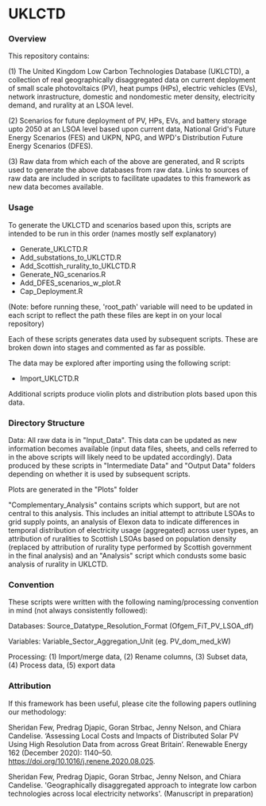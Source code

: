 # UKLCTD

### Overview ###


This repository contains:

(1) The United Kingdom Low Carbon Technologies Database (UKLCTD), a collection of real geographically disaggregated data on current deployment of small scale photovoltaics (PV), heat pumps (HPs), electric vehicles (EVs), network inrastructure, domestic and nondomestic meter density, electricity demand, and rurality at an LSOA level.

(2) Scenarios for future deployment of PV, HPs, EVs, and battery storage upto 2050 at an LSOA level based upon current data, National Grid's Future Energy Scenarios (FES) and UKPN, NPG, and WPD's Distribution Future Energy Scenarios (DFES).

(3) Raw data from which each of the above are generated, and R scripts used to generate the above databases from raw data. Links to sources of raw data are included in scripts to facilitate upadates to this framework as new data becomes available.


### Usage ###


To generate the UKLCTD and scenarios based upon this, scripts are intended to be run in this order (names mostly self explanatory)

- Generate_UKLCTD.R
- Add_substations_to_UKLCTD.R
- Add_Scottish_rurality_to_UKLCTD.R
- Generate_NG_scenarios.R
- Add_DFES_scenarios_w_plot.R
- Cap_Deployment.R

(Note: before running these, 'root_path' variable will need to be updated in each script to reflect the path these files are kept in on your local repository)

Each of these scripts generates data used by subsequent scripts. These are broken down into stages and commented as far as possible.

The data may be explored after importing using the following script:

- Import_UKLCTD.R

Additional scripts produce violin plots and distribution plots based upon this data.

### Directory Structure ###

Data: All raw data is in "Input_Data". This data can be updated as new information becomes available (input data files, sheets, and cells referred to in the above scripts will likely need to be updated accordingly). Data produced by these scripts in "Intermediate Data" and "Output Data" folders depending on whether it is used by subsequent scripts.

Plots are generated in the "Plots" folder

"Complementary_Analysis" contains scripts which support, but are not central to this analysis. This includes an initial attempt to attribute LSOAs to grid supply points, an analysis of Elexon data to indicate differences in temporal distribution of electricity usage (aggregated) across user types, an attribution of ruralities to Scottish LSOAs based on population density (replaced by attribution of rurality type performed by Scottish government in the final analysis) and an "Analysis" script which condusts some basic analysis of rurality in UKLCTD.


### Convention ###

These scripts were written with the following naming/processing convention in mind (not always consistently followed):

Databases: Source_Datatype_Resolution_Format (Ofgem_FiT_PV_LSOA_df)

Variables: Variable_Sector_Aggregation_Unit (eg. PV_dom_med_kW)

Processing: (1) Import/merge data, (2) Rename columns, (3) Subset data, (4) Process data, (5) export data

### Attribution ###

If this framework has been useful, please cite the following papers outlining our methodology:

Sheridan Few, Predrag Djapic, Goran Strbac, Jenny Nelson, and Chiara Candelise. ‘Assessing Local Costs and Impacts of Distributed Solar PV Using High Resolution Data from across Great Britain’. Renewable Energy 162 (December 2020): 1140–50. https://doi.org/10.1016/j.renene.2020.08.025.

Sheridan Few, Predrag Djapic, Goran Strbac, Jenny Nelson, and Chiara Candelise. 'Geographically disaggregated approach to integrate low carbon technologies across local electricity networks'. (Manuscript in preparation)
